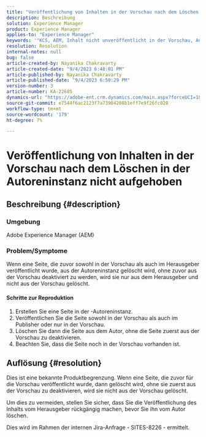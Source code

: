 ```yaml
---
title: "Veröffentlichung von Inhalten in der Vorschau nach dem Löschen in der Autoreninstanz nicht rückgängig gemacht"
description: Beschreibung
solution: Experience Manager
product: Experience Manager
applies-to: "Experience Manager"
keywords: '"KCS, AEM, Inhalt nicht unveröffentlicht in der Vorschau, Autor. “'
resolution: Resolution
internal-notes: null
bug: false
article-created-by: Nayanika Chakravarty
article-created-date: "9/4/2023 6:48:01 PM"
article-published-by: Nayanika Chakravarty
article-published-date: "9/4/2023 6:50:29 PM"
version-number: 3
article-number: KA-22685
dynamics-url: "https://adobe-ent.crm.dynamics.com/main.aspx?forceUCI=1&pagetype=entityrecord&etn=knowledgearticle&id=d8849890-534b-ee11-be6e-6045bd0067ea"
source-git-commit: e7544f6ac2123f7a73904208b1eff7e9f26fc028
workflow-type: tm+mt
source-wordcount: '179'
ht-degree: 7%

---
```


# Veröffentlichung von Inhalten in der Vorschau nach dem Löschen in der Autoreninstanz nicht aufgehoben

## Beschreibung {#description}


### Umgebung

Adobe Experience Manager (AEM)

### Problem/Symptome

Wenn eine Seite, die zuvor sowohl in der Vorschau als auch im Herausgeber veröffentlicht wurde, aus der Autoreninstanz gelöscht wird, ohne zuvor aus der Vorschau deaktiviert zu werden, wird sie nur aus dem Herausgeber und nicht aus der Vorschau gelöscht.

#### Schritte zur Reproduktion

1. Erstellen Sie eine Seite in der -Autoreninstanz.
2. Veröffentlichen Sie die Seite sowohl in der Vorschau als auch im Publisher oder nur in der Vorschau.
3. Löschen Sie dann die Seite aus dem Autor, ohne die Seite zuerst aus der Vorschau zu deaktivieren.
4. Beachten Sie, dass die Seite noch in der Vorschau vorhanden ist.





## Auflösung {#resolution}


Dies ist eine bekannte Produktbegrenzung. Wenn eine Seite, die zuvor für die Vorschau veröffentlicht wurde, dann gelöscht wird, ohne sie zuerst aus der Vorschau zu deaktivieren, wird sie nicht aus der Vorschau gelöscht.

Um dies zu vermeiden, stellen Sie sicher, dass Sie die Veröffentlichung des Inhalts vom Herausgeber rückgängig machen, bevor Sie ihn vom Autor löschen.

Dies wird im Rahmen der internen Jira-Anfrage - SITES-8226 - ermittelt.
